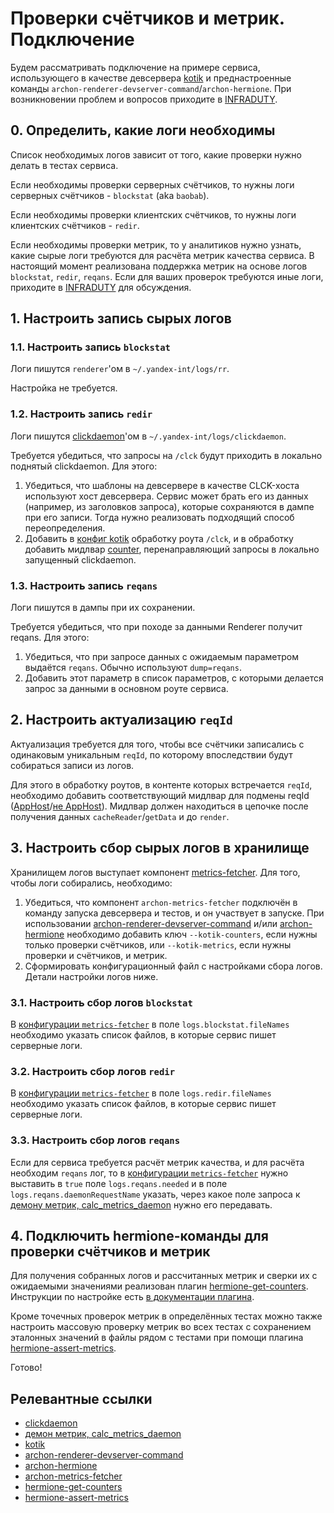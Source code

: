 # Проверки счётчиков и метрик. Подключение

Будем рассматривать подключение на примере сервиса, использующего в качестве девсервера [kotik](https://doc.yandex-team.ru/si-infra/local_devserver/kotik.html) и преднастроенные команды `archon-renderer-devserver-command`/`archon-hermione`. При возникновении проблем и вопросов приходите в [INFRADUTY](https://wiki.yandex-team.ru/infraduty/).


## 0. Определить, какие логи необходимы

Список необходимых логов зависит от того, какие проверки нужно делать в тестах сервиса.

Если необходимы проверки серверных счётчиков, то нужны логи серверных счётчиков - `blockstat` (aka `baobab`).

Если необходимы проверки клиентских счётчиков, то нужны логи клиентских счётчиков - `redir`. 

Если необходимы проверки метрик, то у аналитиков нужно узнать, какие сырые логи требуются для расчёта метрик качества сервиса. В настоящий момент реализована поддержка метрик на основе логов `blockstat`, `redir`, `reqans`. Если для ваших проверок требуются иные логи, приходите в [INFRADUTY](https://wiki.yandex-team.ru/infraduty/) для обсуждения.


## 1. Настроить запись сырых логов

### 1.1. Настроить запись `blockstat`

Логи пишутся `renderer`'ом в `~/.yandex-int/logs/rr`.

Настройка не требуется.

### 1.2. Настроить запись `redir`

Логи пишутся [clickdaemon](https://wiki.yandex-team.ru/logs/clickdaemon/)'ом в `~/.yandex-int/logs/clickdaemon`.

Требуется убедиться, что запросы на `/clck` будут приходить в локально поднятый clickdaemon. Для этого:

1. Убедиться, что шаблоны на девсервере в качестве CLCK-хоста используют хост девсервера. Сервис может брать его из данных (например, из заголовков запроса), которые сохраняются в дампе при его записи. Тогда нужно реализовать подходящий способ переопределения.
2. Добавить в [конфиг kotik](https://doc.yandex-team.ru/si-infra/local_devserver/kotik.html#format-konfiguratsionnogo-faila) обработку роута `/clck`, и в обработку добавить мидлвар [counter](https://doc.yandex-team.ru/si-infra/local_devserver/kotik.html#counter), перенаправляющий запросы в локально запущенный clickdaemon.

### 1.3. Настроить запись `reqans`

Логи пишутся в дампы при их сохранении.

Требуется убедиться, что при походе за данными Renderer получит reqans. Для этого:

1. Убедиться, что при запросе данных с ожидаемым параметром выдаётся `reqans`. Обычно используют `dump=reqans`.
2. Добавить этот параметр в список параметров, с которыми делается запрос за данными в основном роуте сервиса.


## 2. Настроить актуализацию `reqId`

Актуализация требуется для того, чтобы все счётчики записались с одинаковым уникальным `reqId`, по которому впоследствии будут собираться записи из логов.

Для этого в обработку роутов, в контенте которых встречается `reqId`, необходимо добавить соответствующий мидлвар для подмены reqId ([AppHost](https://doc.yandex-team.ru/si-infra/local_devserver/kotik.html#replacereqidapphost)/[не AppHost](https://doc.yandex-team.ru/si-infra/local_devserver/kotik.html#replacereqidregular)). Мидлвар должен находиться в цепочке после получения данных `cacheReader`/`getData` и до `render`.


## 3. Настроить сбор сырых логов в хранилище

Хранилищем логов выступает компонент [metrics-fetcher](https://doc.yandex-team.ru/si-infra/local_devserver/archon/archon_pakety_s_komponentami_i_komandami/archon-metrics-fetcher.html). Для того, чтобы логи собирались, необходимо:

1. Убедиться, что компонент `archon-metrics-fetcher` подключён в команду запуска девсервера и тестов, и он участвует в запуске. При использовании [archon-renderer-devserver-command](https://doc.yandex-team.ru/si-infra/local_devserver/archon/archon_pakety_s_komponentami_i_komandami/archon-renderer-devserver-command.html) и/или [archon-hermione](https://doc.yandex-team.ru/si-infra/local_devserver/archon/archon_pakety_s_komponentami_i_komandami/archon-hermione.html) необходимо добавить ключ `--kotik-counters`, если нужны только проверки счётчиков, или `--kotik-metrics`, если нужны проверки и счётчиков, и метрик.
2. Сформировать конфигурационный файл с настройками сбора логов. Детали настройки логов ниже.

### 3.1. Настроить сбор логов `blockstat`

В [конфигурации `metrics-fetcher`](https://doc.yandex-team.ru/si-infra/local_devserver/archon/archon_pakety_s_komponentami_i_komandami/archon-metrics-fetcher.html#konfiguratsiia) в поле `logs.blockstat.fileNames` необходимо указать список файлов, в которые сервис пишет серверные логи.

### 3.2. Настроить сбор логов `redir`

В [конфигурации `metrics-fetcher`](https://doc.yandex-team.ru/si-infra/local_devserver/archon/archon_pakety_s_komponentami_i_komandami/archon-metrics-fetcher.html#konfiguratsiia) в поле `logs.redir.fileNames` необходимо указать список файлов, в которые сервис пишет серверные логи.

### 3.3. Настроить сбор логов `reqans`

Если для сервиса требуется расчёт метрик качества, и для расчёта необходим `reqans` лог, то в [конфигурации `metrics-fetcher`](https://doc.yandex-team.ru/si-infra/local_devserver/archon/archon_pakety_s_komponentami_i_komandami/archon-metrics-fetcher.html#konfiguratsiia) нужно выставить в `true` поле `logs.reqans.needed` и в поле `logs.reqans.daemonRequestName` указать, через какое поле запроса к [демону метрик, calc_metrics_daemon](https://wiki.yandex-team.ru/logs/calcmetricsdaemon/) нужно его передавать.


## 4. Подключить hermione-команды для проверки счётчиков и метрик

Для получения собранных логов и рассчитанных метрик и сверки их с ожидаемыми значениями реализован плагин [hermione-get-counters](https://doc.yandex-team.ru/si-infra/hermione/hermione_plaginy/hermione-get-counters.html). Инструкции по настройке есть [в документации плагина](https://doc.yandex-team.ru/si-infra/hermione/hermione_plaginy/hermione-get-counters.html#dlia-kotik).

Кроме точечных проверок метрик в определённых тестах можно также настроить массовую проверку метрик во всех тестах с сохранением эталонных значений в файлы рядом с тестами при помощи плагина [hermione-assert-metrics](https://doc.yandex-team.ru/si-infra/hermione/hermione_plaginy/hermione-assert-metrics.html).

Готово!

## Релевантные ссылки

- [clickdaemon](https://wiki.yandex-team.ru/logs/clickdaemon/)
- [демон метрик, calc_metrics_daemon](https://wiki.yandex-team.ru/logs/calcmetricsdaemon/)
- [kotik](https://doc.yandex-team.ru/si-infra/local_devserver/kotik.html)
- [archon-renderer-devserver-command](https://doc.yandex-team.ru/si-infra/local_devserver/archon/archon_pakety_s_komponentami_i_komandami/archon-renderer-devserver-command.html)
- [archon-hermione](https://doc.yandex-team.ru/si-infra/local_devserver/archon/archon_pakety_s_komponentami_i_komandami/archon-hermione.html)
- [archon-metrics-fetcher](https://doc.yandex-team.ru/si-infra/local_devserver/archon/archon_pakety_s_komponentami_i_komandami/archon-metrics-fetcher.html)
- [hermione-get-counters](https://doc.yandex-team.ru/si-infra/hermione/hermione_plaginy/hermione-get-counters.html)
- [hermione-assert-metrics](https://doc.yandex-team.ru/si-infra/hermione/hermione_plaginy/hermione-assert-metrics.html)
